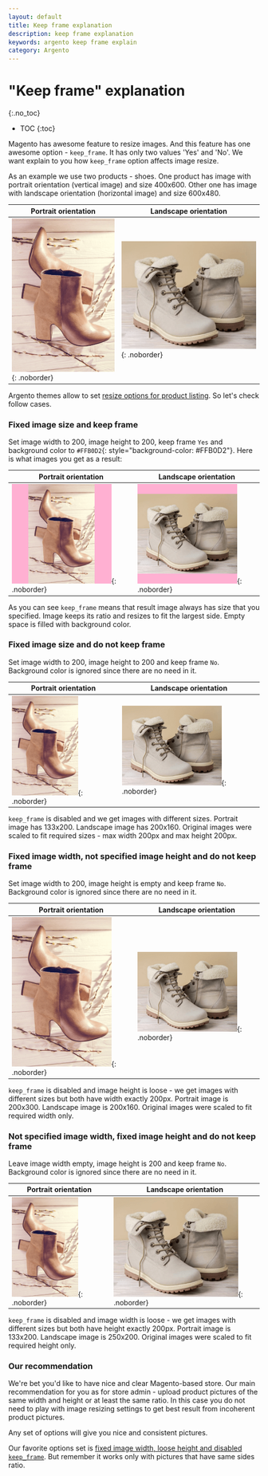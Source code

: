 ```yaml
---
layout: default
title: Keep frame explanation
description: keep frame explanation
keywords: argento keep frame explain
category: Argento
---
```


# "Keep frame" explanation
{:.no_toc}

* TOC
{:toc}

Magento has awesome feature to resize images. And this feature has one awesome option - `keep_frame`. It has only two values 'Yes' and 'No'. We want explain to you how `keep_frame` option affects image resize.

As an example we use two products - shoes. One product has image with portrait orientation (vertical image) and size 400x600. Other one has image with landscape orientation (horizontal image) and size 600x480.

| Portrait orientation | Landscape orientation |
|----------------------|-----------------------|
| ![Portrait orientation](/images/argento/keep-frame/400x600.png){: .noborder} | ![Landscape orientation](/images/argento/keep-frame/600x480.png){: .noborder} |

Argento themes allow to set [resize options for product listing](/m1/argento/luxury/category/#image-size). So let's check follow cases.

### Fixed image size and keep frame

Set image width to 200, image height to 200, keep frame `Yes` and background color to `#FFB0D2`{: style="background-color: #FFB0D2"}. Here is what images you get as a result:

| Portrait orientation | Landscape orientation |
|----------------------|-----------------------|
|![Portrait orientation and keep frame](/images/argento/keep-frame/400x600-keep-frame.png){: .noborder} | ![Landscape orientation and keep frame](/images/argento/keep-frame/600x480-keep-frame.png){: .noborder} |

As you can see `keep_frame` means that result image always has size that you specified. Image keeps its ratio and resizes to fit the largest side. Empty space is filled with background color.

### Fixed image size and do not keep frame

Set image width to 200, image height to 200 and keep frame `No`. Background color is ignored since there are no need in it.

| Portrait orientation | Landscape orientation |
|----------------------|-----------------------|
|![Portrait orientation and no keep frame](/images/argento/keep-frame/400x600-keep-frame-no.png){: .noborder} | ![Landscape orientation and no keep frame](/images/argento/keep-frame/600x480-keep-frame-no.png){: .noborder} |

`keep_frame` is disabled and we get images with different sizes. Portrait image has 133x200. Landscape image has 200x160. Original images were scaled to fit required sizes - max width 200px and max height 200px.

### Fixed image width, not specified image height and do not keep frame

Set image width to 200, image height is empty and keep frame `No`. Background color is ignored since there are no need in it.

| Portrait orientation | Landscape orientation |
|----------------------|-----------------------|
|![Portrait orientation, no height and no keep frame](/images/argento/keep-frame/400x600-no-height-keep-frame-no.png){: .noborder} | ![Landscape orientation, no height and no keep frame](/images/argento/keep-frame/600x480-keep-frame-no.png){: .noborder} |

`keep_frame` is disabled and image height is loose - we get images with different sizes but both have width exactly 200px. Portrait image is 200x300. Landscape image is 200x160. Original images were scaled to fit required width only.

### Not specified image width, fixed image height and do not keep frame

Leave image width empty, image height is 200 and keep frame `No`. Background color is ignored since there are no need in it.

| Portrait orientation | Landscape orientation |
|----------------------|-----------------------|
|![Portrait orientation, no width and no keep frame](/images/argento/keep-frame/400x600-keep-frame-no.png){: .noborder} | ![Landscape orientation, no width and no keep frame](/images/argento/keep-frame/600x480-no-width-keep-frame-no.png){: .noborder} |

`keep_frame` is disabled and image width is loose - we get images with different sizes but both have height exactly 200px. Portrait image is 133x200. Landscape image is 250x200. Original images were scaled to fit required height only.

### Our recommendation

We're bet you'd like to have nice and clear Magento-based store. Our main recommendation for you as for store admin - upload product pictures of the same width and height or at least the same ratio. In this case you do not need to play with image resizing settings to get best result from incoherent product pictures.

Any set of options will give you nice and consistent pictures.

Our favorite options set is [fixed image width, loose height and disabled `keep_frame`](#fixed-image-width-not-specified-image-height-and-do-not-keep-frame). But remember it works only with pictures that have same sides ratio.

